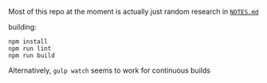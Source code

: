 Most of this repo at the moment is actually just random research in [`NOTES.md`](NOTES.md)

building:

```
npm install
npm run lint
npm run build
```

Alternatively, `gulp watch` seems to work for continuous builds
